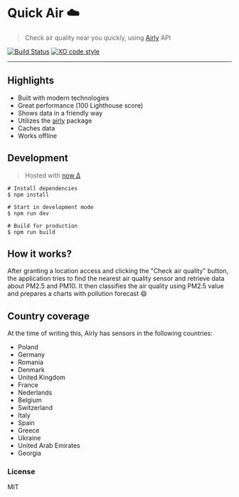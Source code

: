 # Quick Air ☁️

> Check air quality near you quickly, using [Airly](https://airly.eu/) API

[![Build Status](https://travis-ci.org/xxczaki/quick-air.svg?branch=master)](https://travis-ci.org/xxczaki/quick-air)
[![XO code style](https://img.shields.io/badge/code_style-XO-5ed9c7.svg)](https://github.com/xojs/xo)

---

## Highlights

- Built with modern technologies
- Great performance (100 Lighthouse score)
- Shows data in a friendly way
- Utilizes the [airly](https://github.com/xxczaki/airly) package
- Caches data
- Works offline

## Development

> Hosted with [now Δ](https://zeit.com/now)

```
# Install dependencies
$ npm install

# Start in development mode
$ npm run dev

# Build for production
$ npm run build
```

## How it works?

After granting a location access and clicking the "Check air quality" button, the application tries to find the nearest air quality sensor and retrieve data about PM2.5 and PM10. It then classifies the air quality using PM2.5 value and prepares a charts with pollution forecast :smile:

## Country coverage

At the time of writing this, Airly has sensors in the following countries:

- Poland
- Germany
- Romania
- Denmark
- United Kingdom
- France
- Nederlands
- Belgium
- Switzerland
- Italy
- Spain
- Greece
- Ukraine
- United Arab Emirates
- Georgia

### License

MIT
